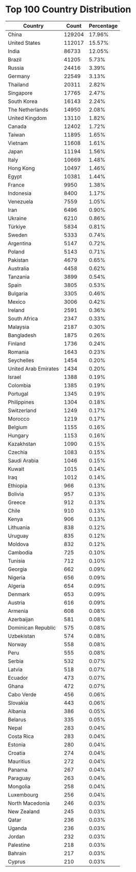 # Top 100 Country Distribution
| Country | Count | Percentage |
|----|----|----|
| China | 129204 | 17.96% |
| United States | 112017 | 15.57% |
| India | 86733 | 12.05% |
| Brazil | 41205 | 5.73% |
| Russia | 24416 | 3.39% |
| Germany | 22549 | 3.13% |
| Thailand | 20311 | 2.82% |
| Singapore | 17765 | 2.47% |
| South Korea | 16143 | 2.24% |
| The Netherlands | 14950 | 2.08% |
| United Kingdom | 13110 | 1.82% |
| Canada | 12402 | 1.72% |
| Taiwan | 11895 | 1.65% |
| Vietnam | 11608 | 1.61% |
| Japan | 11194 | 1.56% |
| Italy | 10669 | 1.48% |
| Hong Kong | 10497 | 1.46% |
| Egypt | 10381 | 1.44% |
| France | 9950 | 1.38% |
| Indonesia | 8400 | 1.17% |
| Venezuela | 7559 | 1.05% |
| Iran | 6496 | 0.90% |
| Ukraine | 6210 | 0.86% |
| Türkiye | 5834 | 0.81% |
| Sweden | 5333 | 0.74% |
| Argentina | 5147 | 0.72% |
| Poland | 5143 | 0.71% |
| Pakistan | 4679 | 0.65% |
| Australia | 4458 | 0.62% |
| Tanzania | 3899 | 0.54% |
| Spain | 3805 | 0.53% |
| Bulgaria | 3305 | 0.46% |
| Mexico | 3006 | 0.42% |
| Ireland | 2591 | 0.36% |
| South Africa | 2347 | 0.33% |
| Malaysia | 2187 | 0.30% |
| Bangladesh | 1875 | 0.26% |
| Finland | 1736 | 0.24% |
| Romania | 1643 | 0.23% |
| Seychelles | 1454 | 0.20% |
| United Arab Emirates | 1434 | 0.20% |
| Israel | 1388 | 0.19% |
| Colombia | 1385 | 0.19% |
| Portugal | 1345 | 0.19% |
| Philippines | 1304 | 0.18% |
| Switzerland | 1249 | 0.17% |
| Morocco | 1219 | 0.17% |
| Belgium | 1155 | 0.16% |
| Hungary | 1153 | 0.16% |
| Kazakhstan | 1090 | 0.15% |
| Czechia | 1083 | 0.15% |
| Saudi Arabia | 1046 | 0.15% |
| Kuwait | 1015 | 0.14% |
| Iraq | 1012 | 0.14% |
| Ethiopia | 966 | 0.13% |
| Bolivia | 957 | 0.13% |
| Greece | 912 | 0.13% |
| Chile | 910 | 0.13% |
| Kenya | 906 | 0.13% |
| Lithuania | 838 | 0.12% |
| Uruguay | 835 | 0.12% |
| Moldova | 832 | 0.12% |
| Cambodia | 725 | 0.10% |
| Tunisia | 712 | 0.10% |
| Georgia | 662 | 0.09% |
| Nigeria | 656 | 0.09% |
| Algeria | 654 | 0.09% |
| Denmark | 653 | 0.09% |
| Austria | 616 | 0.09% |
| Armenia | 608 | 0.08% |
| Azerbaijan | 581 | 0.08% |
| Dominican Republic | 575 | 0.08% |
| Uzbekistan | 574 | 0.08% |
| Norway | 558 | 0.08% |
| Peru | 555 | 0.08% |
| Serbia | 532 | 0.07% |
| Latvia | 518 | 0.07% |
| Ecuador | 473 | 0.07% |
| Ghana | 472 | 0.07% |
| Cabo Verde | 456 | 0.06% |
| Slovakia | 443 | 0.06% |
| Albania | 386 | 0.05% |
| Belarus | 335 | 0.05% |
| Nepal | 283 | 0.04% |
| Costa Rica | 283 | 0.04% |
| Estonia | 280 | 0.04% |
| Croatia | 274 | 0.04% |
| Mauritius | 272 | 0.04% |
| Panama | 267 | 0.04% |
| Paraguay | 263 | 0.04% |
| Mongolia | 258 | 0.04% |
| Luxembourg | 256 | 0.04% |
| North Macedonia | 246 | 0.03% |
| New Zealand | 245 | 0.03% |
| Qatar | 236 | 0.03% |
| Uganda | 236 | 0.03% |
| Jordan | 232 | 0.03% |
| Palestine | 218 | 0.03% |
| Bahrain | 217 | 0.03% |
| Cyprus | 210 | 0.03% |
